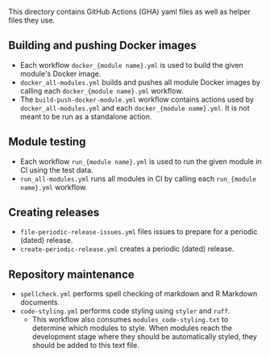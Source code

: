 This directory contains GitHub Actions (GHA) yaml files as well as helper files they use.

## Building and pushing Docker images

* Each workflow `docker_{module name}.yml` is used to build the given module's Docker image.
* `docker_all-modules.yml` builds and pushes all module Docker images by calling each `docker_{module name}.yml` workflow.
* The `build-push-docker-module.yml` workflow contains actions used by `docker_all-modules.yml` and each `docker_{module name}.yml`. It is not meant to be run as a standalone action.

## Module testing

* Each workflow `run_{module name}.yml` is used to run the given module in CI using the test data.
* `run_all-modules.yml` runs all modules in CI by calling each `run_{module name}.yml` workflow.

## Creating releases

* `file-periodic-release-issues.yml` files issues to prepare for a periodic (dated) release.
* `create-periodic-release.yml` creates a periodic (dated) release.

## Repository maintenance

* `spellcheck.yml` performs spell checking of markdown and R Markdown documents.
* `code-styling.yml` performs code styling using `styler` and `ruff`.
  * This workflow also consumes `modules_code-styling.txt` to determine which modules to style.
  When modules reach the development stage where they should be automatically styled, they should be added to this text file.

